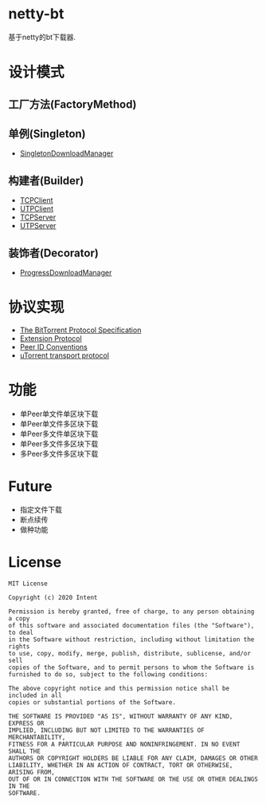 # netty-bt

基于netty的bt下载器.

# 设计模式

## 工厂方法(FactoryMethod)

## 单例(Singleton)

- [SingletonDownloadManager](./src/main/java/xyz/zzyitj/nbt/manager/SingletonDownloadManager.java)

## 构建者(Builder)

- [TCPClient](./src/main/java/xyz/zzyitj/nbt/client/TCPClient.java)
- [UTPClient](./src/main/java/xyz/zzyitj/nbt/client/UTPClient.java)
- [TCPServer](./src/main/java/xyz/zzyitj/nbt/server/TCPServer.java)
- [UTPServer](./src/main/java/xyz/zzyitj/nbt/server/UTPServer.java)

## 装饰者(Decorator)

- [ProgressDownloadManager](./src/main/java/xyz/zzyitj/nbt/manager/ProgressDownloadManager.java)

# 协议实现

- [The BitTorrent Protocol Specification](https://www.bittorrent.org/beps/bep_0003.html)
- [Extension Protocol](https://www.bittorrent.org/beps/bep_0010.html)
- [Peer ID Conventions](https://bittorrent.org/beps/bep_0020.html)
- [uTorrent transport protocol](https://www.bittorrent.org/beps/bep_0029.html)

# 功能

- 单Peer单文件单区块下载
- 单Peer单文件多区块下载
- 单Peer多文件单区块下载
- 单Peer多文件多区块下载
- 多Peer多文件多区块下载

# Future

- 指定文件下载
- 断点续传
- 做种功能

# License

    MIT License

    Copyright (c) 2020 Intent

    Permission is hereby granted, free of charge, to any person obtaining a copy
    of this software and associated documentation files (the "Software"), to deal
    in the Software without restriction, including without limitation the rights
    to use, copy, modify, merge, publish, distribute, sublicense, and/or sell
    copies of the Software, and to permit persons to whom the Software is
    furnished to do so, subject to the following conditions:

    The above copyright notice and this permission notice shall be included in all
    copies or substantial portions of the Software.

    THE SOFTWARE IS PROVIDED "AS IS", WITHOUT WARRANTY OF ANY KIND, EXPRESS OR
    IMPLIED, INCLUDING BUT NOT LIMITED TO THE WARRANTIES OF MERCHANTABILITY,
    FITNESS FOR A PARTICULAR PURPOSE AND NONINFRINGEMENT. IN NO EVENT SHALL THE
    AUTHORS OR COPYRIGHT HOLDERS BE LIABLE FOR ANY CLAIM, DAMAGES OR OTHER
    LIABILITY, WHETHER IN AN ACTION OF CONTRACT, TORT OR OTHERWISE, ARISING FROM,
    OUT OF OR IN CONNECTION WITH THE SOFTWARE OR THE USE OR OTHER DEALINGS IN THE
    SOFTWARE.
